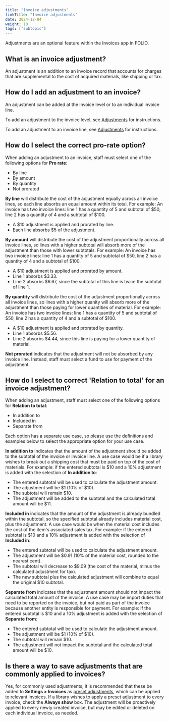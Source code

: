 ```yaml
---
title: "Invoice adjustments"
linkTitle: "Invoice adjustments"
date: 2024-12-04
weight: 10
tags: ["subtopic"]
---
```


Adjustments are an optional feature within the Invoices app in FOLIO.

## What is an invoice adjustment?
An adjustment is an addition to an invoice record that accounts for charges that are supplemental to the cost of acquired materials, like shipping or tax.

## How do I add an adjustment to an invoice?
An adjustment can be added at the invoice level or to an individual invoice line. 

To add an adjustment to the invoice level, see [Adjustments](../../invoices/#adjustments) for instructions.

To add an adjustment to an invoice line, see [Adjustments](../../invoices/#adjustments-1) for instructions.

## How do I select the correct pro-rate option?
When adding an adjustment to an invoice, staff must select one of the following options for **Pro rate**:
* By line
* By amount
* By quantity
* Not prorated

**By line** will distribute the cost of the adjustment equally across all invoice lines, so each line absorbs an equal amount within its total. For example:
An invoice has two invoice lines: line 1 has a quantity of 5 and subtotal of $50, line 2 has a quantity of 4 and a subtotal of $100.
* A $10 adjustment is applied and prorated by line.
* Each line absorbs $5 of the adjustment.

**By amount** will distribute the cost of the adjustment proportionally across all invoice lines, so lines with a higher subtotal will absorb more of the adjustment than those with lower subtotals. For example:
An invoice has two invoice lines: line 1 has a quantity of 5 and subtotal of $50, line 2 has a quantity of 4 and a subtotal of $100.
* A $10 adjustment is applied and prorated by amount.
* Line 1 absorbs $3.33.
* Line 2 absorbs $6.67, since the subtotal of this line is twice the subtotal of line 1.

**By quantity** will distribute the cost of the adjustment proportionally across all invoice lines, so lines with a higher quanity will absorb more of the adjustment than those paying for lower quantities of material. For example:
An invoice has two invoice lines: line 1 has a quantity of 5 and subtotal of $50, line 2 has a quantity of 4 and a subtotal of $100.
* A $10 adjustment is applied and prorated by quantity.
* Line 1 absorbs $5.56.
* Line 2 absorbs $4.44, since this line is paying for a lower quantity of material.

**Not prorated** indicates that the adjustment will not be absorbed by any invoice line. Instead, staff must select a fund to use for payment of the adjustment.

## How do I select to correct 'Relation to total' for an invoice adjustment?
When adding an adjustment, staff must select one of the following options for **Relation to total**:
* In addition to
* Included in
* Separate from

Each option has a separate use case, so please use the definitions and examples below to select the appropriate option for your use case.

**In addition to** indicates that the amount of the adjustment should be added to the subtotal of the invoice or invoice line. A use case would be if a library wishes to break out a shipping cost that must be paid on top of the cost of materials.
For example: if the entered subtotal is $10 and a 10% adjustment is added with the selection of **In addition to**:
* The entered subtotal will be used to calculate the adjustment amount.
* The adjustment will be $1 (10% of $10).
* The subtotal will remain $10.
* The adjustment will be added to the subtotal and the calculated total amount will be $11.

**Included in** indicates that the amount of the adjustment is already bundled within the subtotal, so the specified subtotal already includes material cost, plus the adjustment. A use case would be when the material cost includes the cost of the item's associated sales tax.
For example: if the entered subtotal is $10 and a 10% adjustment is added with the selection of **Included in**:
* The entered subtotal will be used to calculate the adjustment amount.
* The adjustment will be $0.91 (10% of the material cost, rounded to the nearest cent).
* The subtotal will decrease to $9.09 (the cost of the material, minus the calculated adjustment for tax).
* The new subtotal plus the calculated adjustment will combine to equal the original $10 subtotal.

**Separate from** indicates that the adjustment amount should not impact the calculated total amount of the invoice. A use case may be import duties that need to be reported on the invoice, but not paid as part of the invoice because another entity is responsible for payment.
For example: if the entered subtotal is $10 and a 10% adjustment is added with the selection of **Separate from**:
* The entered subtotal will be used to calculate the adjustment amount.
* The adjustment will be $1 (10% of $10).
* The subtotal will remain $10.
* The adjustment will not impact the subtotal and the calculated total amount will be $10.


## Is there a way to save adjustments that are commonly applied to invoices?
Yes, for commonly used adjustments, it is recommended that these be added to **Settings > Invoices** as [preset adjustments](../../../settings/settings_invoices/settings_invoices/#settings--invoices--adjustments), which can be applied to relevant invoices. If a library wishes to apply a preset adjustment to every invoice, check the **Always show** box. The adjustment will be proactively applied to every newly created invoice, but may be edited or deleted on each individual invoice, as needed.  
